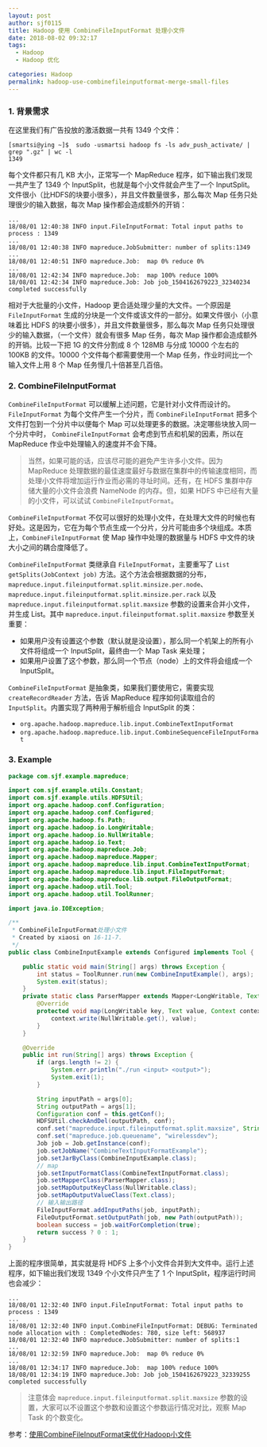 ```yaml
---
layout: post
author: sjf0115
title: Hadoop 使用 CombineFileInputFormat 处理小文件
date: 2018-08-02 09:32:17
tags:
  - Hadoop
  - Hadoop 优化

categories: Hadoop
permalink: hadoop-use-combinefileinputformat-merge-small-files
---
```


### 1. 背景需求

在这里我们有广告投放的激活数据一共有 1349 个文件：
```
[smartsi@ying ~]$  sudo -usmartsi hadoop fs -ls adv_push_activate/ | grep ".gz" | wc -l
1349
```
每个文件都只有几 KB 大小，正常写一个 MapReduce 程序，如下输出我们发现一共产生了 1349 个 InputSplit，也就是每个小文件就会产生了一个 InputSplit。文件很小（比HDFS的块要小很多），并且文件数量很多，那么每次 Map 任务只处理很少的输入数据，每次 Map 操作都会造成额外的开销：
```
...
18/08/01 12:40:38 INFO input.FileInputFormat: Total input paths to process : 1349
...
18/08/01 12:40:38 INFO mapreduce.JobSubmitter: number of splits:1349
...
18/08/01 12:40:51 INFO mapreduce.Job:  map 0% reduce 0%
...
18/08/01 12:42:34 INFO mapreduce.Job:  map 100% reduce 100%
18/08/01 12:42:34 INFO mapreduce.Job: Job job_1504162679223_32340234 completed successfully
```
相对于大批量的小文件，Hadoop 更合适处理少量的大文件。一个原因是 `FileInputFormat` 生成的分块是一个文件或该文件的一部分。如果文件很小（小意味着比 HDFS 的块要小很多），并且文件数量很多，那么每次 Map 任务只处理很少的输入数据，（一个文件）就会有很多 Map 任务，每次 Map 操作都会造成额外的开销。比较一下把 1G 的文件分割成 8 个 128MB 与分成 10000 个左右的 100KB 的文件。10000 个文件每个都需要使用一个 Map 任务，作业时间比一个输入文件上用 8 个 Map 任务慢几十倍甚至几百倍。

### 2. CombineFileInputFormat

`CombineFileInputFormat` 可以缓解上述问题，它是针对小文件而设计的。`FileInputFormat` 为每个文件产生一个分片，而 `CombineFileInputFormat` 把多个文件打包到一个分片中以便每个 Map 可以处理更多的数据。决定哪些块放入同一个分片中时， `CombineFileInputFormat` 会考虑到节点和机架的因素，所以在 MapReduce 作业中处理输入的速度并不会下降。

> 当然，如果可能的话，应该尽可能的避免产生许多小文件。因为 MapReduce 处理数据的最佳速度最好与数据在集群中的传输速度相同，而处理小文件将增加运行作业而必需的寻址时间。还有，在 HDFS 集群中存储大量的小文件会浪费 NameNode 的内存。但，如果 HDFS 中已经有大量的小文件，可以试试 `CombineFileInputFormat`。

`CombineFileInputFormat` 不仅可以很好的处理小文件，在处理大文件的时候也有好处。这是因为，它在为每个节点生成一个分片，分片可能由多个块组成。本质上，`CombineFileInputFormat` 使 Map 操作中处理的数据量与 HDFS 中文件的块大小之间的耦合度降低了。

`CombineFileInputFormat` 类继承自 `FileInputFormat`，主要重写了 `List getSplits(JobContext job)` 方法。这个方法会根据数据的分布，`mapreduce.input.fileinputformat.split.minsize.per.node`、`mapreduce.input.fileinputformat.split.minsize.per.rack` 以及 `mapreduce.input.fileinputformat.split.maxsize` 参数的设置来合并小文件，并生成 List。其中 `mapreduce.input.fileinputformat.split.maxsize` 参数至关重要：
- 如果用户没有设置这个参数（默认就是没设置），那么同一个机架上的所有小文件将组成一个 InputSplit，最终由一个 Map Task 来处理；
- 如果用户设置了这个参数，那么同一个节点（node）上的文件将会组成一个 InputSplit。

`CombineFileInputFormat` 是抽象类，如果我们要使用它，需要实现 `createRecordReader` 方法，告诉 MapReduce 程序如何读取组合的 `InputSplit`。内置实现了两种用于解析组合 InputSplit 的类：
- `org.apache.hadoop.mapreduce.lib.input.CombineTextInputFormat`
- `org.apache.hadoop.mapreduce.lib.input.CombineSequenceFileInputFormat`

### 3. Example

```java
package com.sjf.example.mapreduce;

import com.sjf.example.utils.Constant;
import com.sjf.example.utils.HDFSUtil;
import org.apache.hadoop.conf.Configuration;
import org.apache.hadoop.conf.Configured;
import org.apache.hadoop.fs.Path;
import org.apache.hadoop.io.LongWritable;
import org.apache.hadoop.io.NullWritable;
import org.apache.hadoop.io.Text;
import org.apache.hadoop.mapreduce.Job;
import org.apache.hadoop.mapreduce.Mapper;
import org.apache.hadoop.mapreduce.lib.input.CombineTextInputFormat;
import org.apache.hadoop.mapreduce.lib.input.FileInputFormat;
import org.apache.hadoop.mapreduce.lib.output.FileOutputFormat;
import org.apache.hadoop.util.Tool;
import org.apache.hadoop.util.ToolRunner;

import java.io.IOException;

/**
 * CombineFileInputFormat处理小文件
 * Created by xiaosi on 16-11-7.
 */
public class CombineInputExample extends Configured implements Tool {

    public static void main(String[] args) throws Exception {
        int status = ToolRunner.run(new CombineInputExample(), args);
        System.exit(status);
    }
    private static class ParserMapper extends Mapper<LongWritable, Text, NullWritable, Text> {
        @Override
        protected void map(LongWritable key, Text value, Context context) throws IOException, InterruptedException {
            context.write(NullWritable.get(), value);
        }
    }

    @Override
    public int run(String[] args) throws Exception {
        if (args.length != 2) {
            System.err.println("./run <input> <output>");
            System.exit(1);
        }

        String inputPath = args[0];
        String outputPath = args[1];
        Configuration conf = this.getConf();
        HDFSUtil.checkAndDel(outputPath, conf);
        conf.set("mapreduce.input.fileinputformat.split.maxsize", String.valueOf(Constant.ONE_MB * 32));
        conf.set("mapreduce.job.queuename", "wirelessdev");
        Job job = Job.getInstance(conf);
        job.setJobName("CombineTextInputFormatExample");
        job.setJarByClass(CombineInputExample.class);
        // map
        job.setInputFormatClass(CombineTextInputFormat.class);
        job.setMapperClass(ParserMapper.class);
        job.setMapOutputKeyClass(NullWritable.class);
        job.setMapOutputValueClass(Text.class);
        // 输入输出路径
        FileInputFormat.addInputPaths(job, inputPath);
        FileOutputFormat.setOutputPath(job, new Path(outputPath));
        boolean success = job.waitForCompletion(true);
        return success ? 0 : 1;
    }
}
```
上面的程序很简单，其实就是将 HDFS 上多个小文件合并到大文件中。运行上述程序，如下输出我们发现 1349 个小文件只产生了 1 个 InputSplit，程序运行时间也会减少：
```
...
18/08/01 12:32:40 INFO input.FileInputFormat: Total input paths to process : 1349
...
18/08/01 12:32:40 INFO input.CombineFileInputFormat: DEBUG: Terminated node allocation with : CompletedNodes: 780, size left: 568937
18/08/01 12:32:40 INFO mapreduce.JobSubmitter: number of splits:1
...
18/08/01 12:32:59 INFO mapreduce.Job:  map 0% reduce 0%
...
18/08/01 12:34:17 INFO mapreduce.Job:  map 100% reduce 100%
18/08/01 12:34:19 INFO mapreduce.Job: Job job_1504162679223_32339255 completed successfully
```

> 注意体会 `mapreduce.input.fileinputformat.split.maxsize` 参数的设置，大家可以不设置这个参数和设置这个参数运行情况对比，观察 Map Task 的个数变化。

参考：[使用CombineFileInputFormat来优化Hadoop小文件](https://www.iteblog.com/archives/2139.html)
